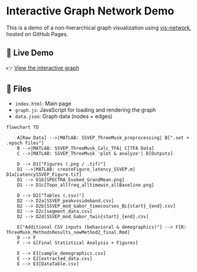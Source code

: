 # Interactive Graph Network Demo

This is a demo of a non-hierarchical graph visualization using [vis-network](https://visjs.github.io/vis-network/), hosted on GitHub Pages.

## 🔗 Live Demo

👉 [View the interactive graph](https://yourusername.github.io/graph-network-demo/)

## 📁 Files

- `index.html`: Main page
- `graph.js`: JavaScript for loading and rendering the graph
- `data.json`: Graph data (nodes + edges)


```mermaid
flowchart TD

    A[Raw Data] -->|MATLAB: SSVEP_ThreeMusk_preprocessing| B[".set + .epoch files"]
    B -->|MATLAB: SSVEP_ThreeMusk_Calc_TFA| C[TFA Data]
    C -->|MATLAB: SSVEP_ThreeMusk 'plot & analyze'| D[Outputs]

    D --> D1["Figures (.png / .tif)"]
    D1 -->|MATLAB: createFigure_latency_SSVEP.m| D1a[LatencySSVEP_Figure.tif]
    D1 --> D1b[SPECTRA_Evoked_GrandMean.png]
    D1 --> D1c[Topo_allfreq_alltimewin_allBaseline.png]

    D --> D2["Tables (.csv)"]
    D2 --> D2a[SSVEP_peakvssideband.csv]
    D2 --> D2b[SSVEP_mod_Gabor_timecourses_BL{start}_{end}.csv]
    D2 --> D2c[segment_data.csv]
    D2 --> D2d[SSVEP_mod_Gabor_twin{start}_{end}.csv]

    E["Additional CSV inputs (behavioral & demographics)"] --> F[R: ThreeMusk_MethodsResults_newMethod2_final.Rmd]
    D --> F
    F --> G[Final Statistical Analysis + Figures]

    E --> E1[sample_demographics.csv]
    E --> E2[extracted_data.csv]
    E --> E3[DataTable.csv]
```
